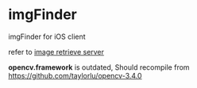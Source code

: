 # imgFinder
imgFinder for iOS client

refer to [image retrieve server](https://github.com/taylorlu/imgFinderServer)

**opencv.framework** is outdated, Should recompile from https://github.com/taylorlu/opencv-3.4.0
